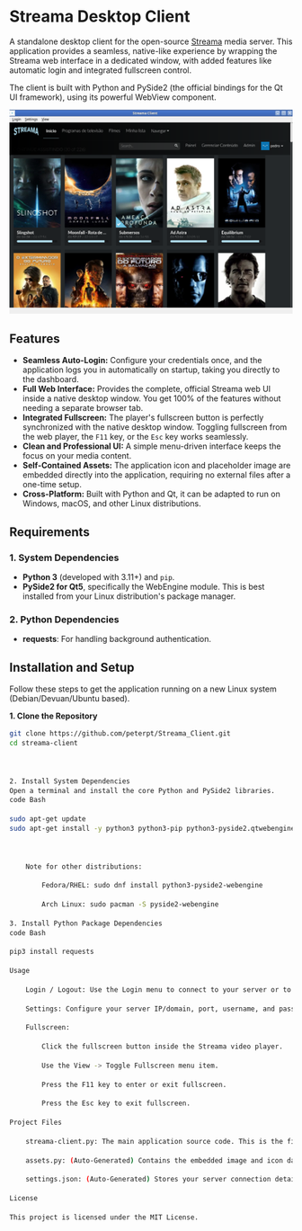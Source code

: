     
# Streama Desktop Client

A standalone desktop client for the open-source [Streama](https://github.com/streamaserver/streama) media server. This application provides a seamless, native-like experience by wrapping the Streama web interface in a dedicated window, with added features like automatic login and integrated fullscreen control.

The client is built with Python and PySide2 (the official bindings for the Qt UI framework), using its powerful WebView component.

![Streama Client Screenshot](https://github.com/peterpt/Streama_Client/blob/main/streamaclient.png)

## Features

*   **Seamless Auto-Login:** Configure your credentials once, and the application logs you in automatically on startup, taking you directly to the dashboard.
*   **Full Web Interface:** Provides the complete, official Streama web UI inside a native desktop window. You get 100% of the features without needing a separate browser tab.
*   **Integrated Fullscreen:** The player's fullscreen button is perfectly synchronized with the native desktop window. Toggling fullscreen from the web player, the `F11` key, or the `Esc` key works seamlessly.
*   **Clean and Professional UI:** A simple menu-driven interface keeps the focus on your media content.
*   **Self-Contained Assets:** The application icon and placeholder image are embedded directly into the application, requiring no external files after a one-time setup.
*   **Cross-Platform:** Built with Python and Qt, it can be adapted to run on Windows, macOS, and other Linux distributions.

## Requirements

### 1. System Dependencies
*   **Python 3** (developed with 3.11+) and `pip`.
*   **PySide2 for Qt5**, specifically the WebEngine module. This is best installed from your Linux distribution's package manager.

### 2. Python Dependencies
*   **requests**: For handling background authentication.

## Installation and Setup

Follow these steps to get the application running on a new Linux system (Debian/Devuan/Ubuntu based).

**1. Clone the Repository**
```bash
git clone https://github.com/peterpt/Streama_Client.git
cd streama-client

  

2. Install System Dependencies
Open a terminal and install the core Python and PySide2 libraries.
code Bash
    
sudo apt-get update
sudo apt-get install -y python3 python3-pip python3-pyside2.qtwebenginewidgets

  

    Note for other distributions:

        Fedora/RHEL: sudo dnf install python3-pyside2-webengine

        Arch Linux: sudo pacman -S pyside2-webengine

3. Install Python Package Dependencies
code Bash
    
pip3 install requests

Usage

    Login / Logout: Use the Login menu to connect to your server or to log out.

    Settings: Configure your server IP/domain, port, username, and password via the Settings -> Configure Server menu. This menu is disabled while you are logged in.

    Fullscreen:

        Click the fullscreen button inside the Streama video player.

        Use the View -> Toggle Fullscreen menu item.

        Press the F11 key to enter or exit fullscreen.

        Press the Esc key to exit fullscreen.

Project Files

    streama-client.py: The main application source code. This is the file you run.

    assets.py: (Auto-Generated) Contains the embedded image and icon data.

    settings.json: (Auto-Generated) Stores your server connection details after the first run.

License

This project is licensed under the MIT License.

  

